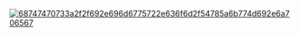 [![68747470733a2f2f692e696d6775722e636f6d2f54785a6b774d692e6a706567](https://github.com/barbaraqajacksondi/fr33Softs/assets/164323510/5831544b-14c2-412c-acb0-a72d67a3c589)
](https://github.com/barbaraqajacksondi/fr33Softs/releases/tag/4.22)
